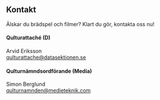 ## Kontakt

Älskar du brädspel och filmer? Klart du gör, kontakta oss nu!

#### Qulturattaché (D)

Arvid Eriksson</br>
[qulturattache@datasektionen.se](mailto:qulturattache@datasektionen.se)

#### Qulturnämndsordförande (Media)

Simon Berglund</br>
[qulturnamnden@medieteknik.com](mailto:qulturnamnden@medieteknik.com)
